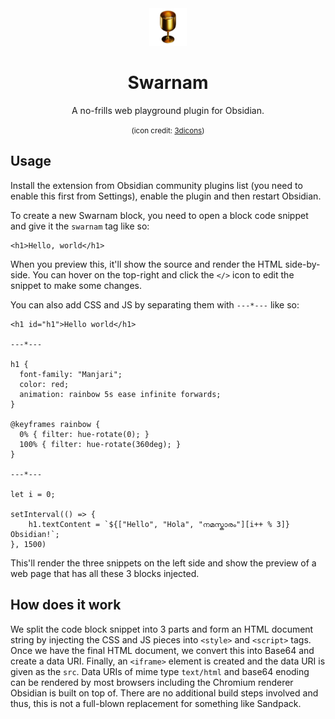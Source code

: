 <center>

<img src="./3dicons-co-icon.png" height="60px">

# Swarnam

A no-frills web playground plugin for Obsidian.

<small>(icon credit: [3dicons](https://3dicons.co))</small>
</center>

## Usage

Install the extension from Obsidian community plugins list (you need to enable this first from
Settings), enable the plugin and then restart Obsidian.

To create a new Swarnam block, you need to open a block code snippet and give it the `swarnam` tag
like so:

```swarnam
<h1>Hello, world</h1>
```

When you preview this, it'll show the source and render the HTML side-by-side. You can hover on the
top-right and click the `</>` icon to edit the snippet to make some changes.

You can also add CSS and JS by separating them with `---*---` like so:

```swarnam
<h1 id="h1">Hello world</h1>

---*---

h1 {
  font-family: "Manjari";
  color: red;
  animation: rainbow 5s ease infinite forwards;
}

@keyframes rainbow {
  0% { filter: hue-rotate(0); }
  100% { filter: hue-rotate(360deg); }
}

---*---

let i = 0;

setInterval(() => {	
	h1.textContent = `${["Hello", "Hola", "നമസ്കാരം"][i++ % 3]} Obsidian!`;
}, 1500)
```

This'll render the three snippets on the left side and show the preview of a web page that has all
these 3 blocks injected.

## How does it work

We split the code block snippet into 3 parts and form an HTML document string by injecting the CSS
and JS pieces into `<style>` and `<script>` tags. Once we have the final HTML document, we convert
this into Base64 and create a data URI. Finally, an `<iframe>` element is created and the data URI
is given as the `src`. Data URIs of mime type `text/html` and base64 enoding can be rendered by most
browsers including the Chromium renderer Obsidian is built on top of. There are no additional build
steps involved and thus, this is not a full-blown replacement for something like Sandpack.
